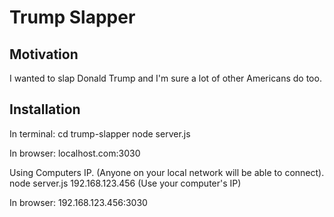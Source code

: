 # Trump Slapper
## Motivation

I wanted to slap Donald Trump and I'm sure a lot of other Americans do too.

## Installation

In terminal:
cd trump-slapper
node server.js

In browser:
localhost.com:3030

Using Computers IP. (Anyone on your local network will be able to connect).
node server.js 192.168.123.456 (Use your computer's IP)

In browser:
192.168.123.456:3030

